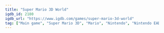 ```yaml
---
title: "Super Mario 3D World"
igdb_id: 2180
igdb_url: "https://www.igdb.com/games/super-mario-3d-world"
tag: ["Main game", "Super Mario 3D", "Mario", "Nintendo", "Nintendo EAD", "1-UP Studio", "Platform", "Adventure", "Single player", "Multiplayer", "Co-operative", "Third person", "Action"]
---
```

